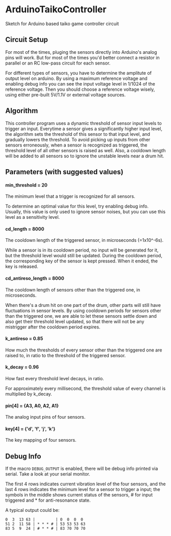 # ArduinoTaikoController

Sketch for Arduino based taiko game controller circuit

## Circuit Setup

For most of the times, pluging the sensors directly into Arduino's analog pins will work.
But for most of the times you'd better connect a resistor in parallel or an RC low-pass circuit for each sensor.

For different types of sensors, you have to determine the amplitute of output level on arduino.
By using a maximum reference voltage and enabling debug info you can see the input voltage level in 1/1024 of the reference voltage.
Then you should choose a reference voltage wisely, using either pre-built 5V/1.1V or external voltage sources.

## Algorithm

This controller program uses a dynamic threshold of sensor input levels to trigger an input.
Everytime a sensor gives a significantly higher input level, the algorithm sets the threshold of this sensor to that input level, and gradually lowers the threshold.
To avoid picking up inputs from other sensors erroneously, when a sensor is recognized as triggered, the threshold level of all other sensors is raised as well.
Also, a cooldown length will be added to all sensors so to ignore the unstable levels near a drum hit.

## Parameters (with suggested values)

#### min_threshold = 20
The minimum level that a trigger is recognized for all sensors.

To determine an optimal value for this level, try enabling debug info.
Usually, this value is only used to ignore sensor noises, but you can use this level as a sensitivity level.

#### cd_length = 8000
The cooldown length of the triggered sensor, in microseconds (=1x10^-6s).

While a sensor is in its cooldown period, no input will be generated for it, but the threshold level would still be updated.
During the cooldown period, the corresponding key of the sensor is kept pressed. When it ended, the key is released.

#### cd_antireso_length = 8000
The cooldown length of sensors other than the triggered one, in microseconds.

When there's a drum hit on one part of the drum, other parts will still have fluctuations in sensor levels.
By using cooldown periods for sensors other than the triggered one, we are able to let these sensors settle down and also get their threshold level updated,
so that there will not be any mistrigger after the cooldown period expires.

#### k_antireso = 0.85
How much the thresholds of every sensor other than the triggered one are raised to, in ratio to the threshold of the triggered sensor.

#### k_decay = 0.96
How fast every threshold level decays, in ratio.

For approximately every millisecond, the threshold value of every channel is multiplied by k_decay.

#### pin[4] = {A3, A0, A2, A1}
The analog input pins of four sensors.

#### key[4] = {'d', 'f', 'j', 'k'}
The key mapping of four sensors.

## Debug Info

If the macro ```DEBUG_OUTPUT``` is enabled, there will be debug info printed via serial. Take a look at your serial monitor.

The first 4 rows indicates current vibration level of the four sensors, and the last 4 rows indicates the minimum level for a sensor to trigger a input;
the symbols in the middle shows current status of the sensors, # for input triggered and * for anti-resonance state.

A typical output could be:

```
0  3  13 63 |         | 0  0  0  0
51 2  11 58 | * * * # | 53 53 53 63
83 5  9  24 | # * * # | 83 70 70 70
```

